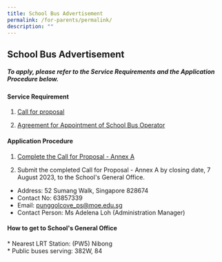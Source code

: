 ```yaml
---
title: School Bus Advertisement
permalink: /for-parents/permalink/
description: ""
---
```

<h2>School Bus Advertisement</h2>

<h5>To apply, please refer to the Service Requirements and the Application Procedure below.</h5>

<h4>Service Requirement</h4>

1. <a target="_blank" href="https://go.gov.sg/proposalsversionjune2023">Call for proposal</a>

2. <a target="_blank" href="https://go.gov.sg/sampleagreement">Agreement for Appointment of School Bus Operator</a>

<h4>Application Procedure</h4>

1.  <a target="_blank" href="https://go.gov.sg/callforproposalbypcpsannexa">Complete the Call for Proposal - Annex A</a>

2.  Submit the completed Call for Proposal - Annex A by closing date, 7 August 2023, to the School's General Office.

* Address: 52 Sumang Walk, Singapore 828674<br>
* Contact No: 63857339<br>
* Email: punggolcove_ps@moe.edu.sg<br>
* Contact Person: Ms Adelena Loh (Administration Manager)<br>

<h4>How to get to School's General Office</h4>
* Nearest LRT Station: (PW5) Nibong<br>
* Public buses serving: 382W, 84